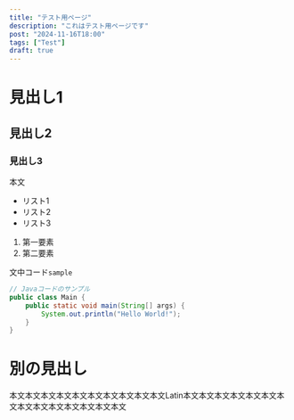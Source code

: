 ```yaml
---
title: "テスト用ページ"
description: "これはテスト用ページです"
post: "2024-11-16T18:00"
tags: ["Test"]
draft: true
---
```


# 見出し1

## 見出し2

### 見出し3

本文

- リスト1
- リスト2
- リスト3

1. 第一要素
2. 第二要素

文中コード`sample`

```java
// Javaコードのサンプル
public class Main {
    public static void main(String[] args) {
        System.out.println("Hello World!");
    }
}
```

# 別の見出し

本文本文本文本文本文本文本文本文本文本文Latin本文本文本文本文本文本文本文本文本文本文本文本文本文本文
